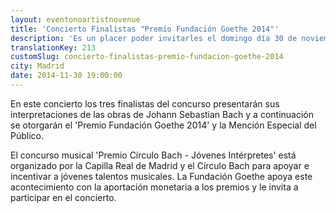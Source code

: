 ```yaml
---
layout: eventonoartistnovenue
title: 'Concierto Finalistas "Premio Fundación Goethe 2014"'
description: 'Es un placer poder invitarles el domingo día 30 de noviembre al concierto que darán los finalistas del concurso para jóvenes músicos "Premio Círculo Bach - Jóvenes Intérpretes".'
translationKey: 213
customSlug: concierto-finalistas-premio-fundacion-goethe-2014
city: Madrid
date: 2014-11-30 19:00:00
---
```



En este concierto los tres finalistas del concurso presentarán sus interpretaciones de las obras de Johann Sebastian Bach y a continuación se otorgarán el 'Premio Fundación Goethe 2014' y la Mención Especial del Público.

El concurso musical 'Premio Círculo Bach - Jóvenes Intérpretes' está organizado por la Capilla Real de Madrid y el Círculo Bach para apoyar e incentivar a jóvenes talentos musicales. La Fundación Goethe apoya este acontecimiento con la aportación monetaria a los premios y le invita a participar en el concierto.
